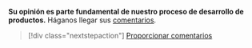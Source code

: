 **Su opinión es parte fundamental de nuestro proceso de desarrollo de productos.** Háganos llegar sus [comentarios](https://aka.ms/vsce-product-survey).

> [!div class="nextstepaction"]
> [Proporcionar comentarios](https://aka.ms/vsce-product-survey)